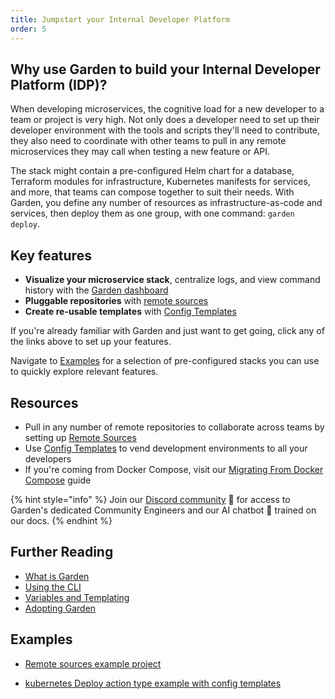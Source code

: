 ```yaml
---
title: Jumpstart your Internal Developer Platform
order: 5
---
```


## Why use Garden to build your Internal Developer Platform (IDP)?

When developing microservices, the cognitive load for a new developer to a team or project is very high. Not only does a developer need to set up their developer environment with the tools and scripts they'll need to contribute, they also need to coordinate with other teams to pull in any remote microservices they may call when testing a new feature or API.

The stack might contain a pre-configured Helm chart for a database, Terraform modules for infrastructure, Kubernetes manifests for services, and more, that teams can compose together to suit their needs. With Garden, you define any number of resources as infrastructure-as-code and services, then deploy them as one group, with one command: `garden deploy`.

## Key features

- **Visualize your microservice stack**, centralize logs, and view command history with the [Garden dashboard](https://app.garden.io)
- **Pluggable repositories** with [remote sources](../../features/remote-sources.md)
- **Create re-usable templates** with [Config Templates](../../features/config-templates.md)

If you're already familiar with Garden and just want to get going, click any of the links above to set up your features.

Navigate to [Examples](#examples) for a selection of pre-configured stacks you can use to quickly explore relevant features.

## Resources

- Pull in any number of remote repositories to collaborate across teams by setting up [Remote Sources](../../features/remote-sources.md)
- Use [Config Templates](../../features/config-templates.md) to vend development environments to all your developers
- If you're coming from Docker Compose, visit our [Migrating From Docker Compose](../../guides/migrating-from-docker-compose.md) guide

{% hint style="info" %}
Join our [Discord community](https://go.garden.io/discord) 🌸 for access to Garden's dedicated Community Engineers and our AI chatbot 🤖  trained on our docs.
{% endhint %}

## Further Reading

- [What is Garden](../../overview/what-is-garden.md)
- [Using the CLI](../../guides/using-the-cli.md)
- [Variables and Templating](../../features/variables-and-templating.md)
- [Adopting Garden](../../misc/adopting-garden.md)

## Examples

- [Remote sources example project](https://github.com/garden-io/garden/tree/0.14.4/examples/remote-sources)

- [kubernetes Deploy action type example with config templates](https://github.com/garden-io/garden/tree/0.14.4/examples/k8s-deploy-config-templates)
